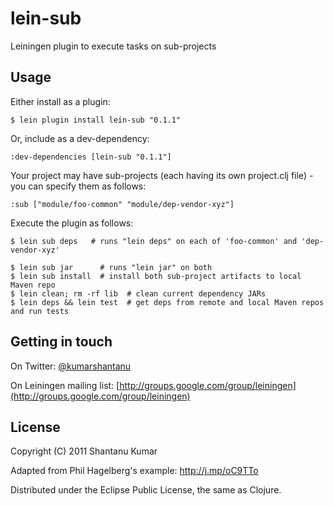 # lein-sub

Leiningen plugin to execute tasks on sub-projects


## Usage

Either install as a plugin:

    $ lein plugin install lein-sub "0.1.1"

Or, include as a dev-dependency:

    :dev-dependencies [lein-sub "0.1.1"]

Your project may have sub-projects (each having its own project.clj file) - you can specify them as follows:

    :sub ["module/foo-common" "module/dep-vendor-xyz"]

Execute the plugin as follows:

    $ lein sub deps   # runs "lein deps" on each of 'foo-common' and 'dep-vendor-xyz'

    $ lein sub jar      # runs "lein jar" on both
    $ lein sub install  # install both sub-project artifacts to local Maven repo
    $ lein clean; rm -rf lib  # clean current dependency JARs
    $ lein deps && lein test  # get deps from remote and local Maven repos and run tests


## Getting in touch

On Twitter: [@kumarshantanu](http://twitter.com/kumarshantanu)

On Leiningen mailing list: [http://groups.google.com/group/leiningen](http://groups.google.com/group/leiningen)


## License

Copyright (C) 2011 Shantanu Kumar

Adapted from Phil Hagelberg's example: http://j.mp/oC9TTo

Distributed under the Eclipse Public License, the same as Clojure.
